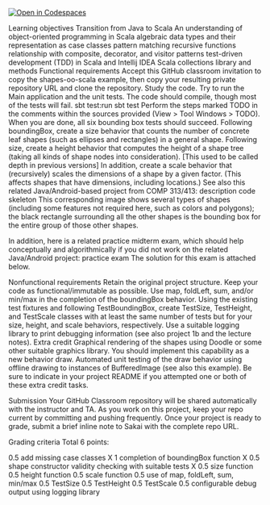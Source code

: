 [![Open in Codespaces](https://classroom.github.com/assets/launch-codespace-2972f46106e565e64193e422d61a12cf1da4916b45550586e14ef0a7c637dd04.svg)](https://classroom.github.com/open-in-codespaces?assignment_repo_id=21176684)


Learning objectives
Transition from Java to Scala
An understanding of
object-oriented programming in Scala
algebraic data types and their representation as case classes
pattern matching
recursive functions
relationship with composite, decorator, and visitor patterns
test-driven development (TDD) in Scala and Intellij IDEA
Scala collections library and methods
Functional requirements
Accept this GitHub classroom invitation to copy the shapes-oo-scala example, then copy your resulting private repository URL and clone the repository.
Study the code.
Try to run the Main application and the unit tests. The code should compile, though most of the tests will fail.
sbt test:run
sbt test
Perform the steps marked TODO in the comments within the sources provided (View > Tool Windows > TODO). When you are done, all six bounding box tests should succeed.
Following boundingBox, create a size behavior that counts the number of concrete leaf shapes (such as ellipses and rectangles) in a general shape.
Following size, create a height behavior that computes the height of a shape tree (taking all kinds of shape nodes into consideration). [This used to be called depth in previous versions]
In addition, create a scale behavior that (recursively) scales the dimensions of a shape by a given factor. (This affects shapes that have dimensions, including locations.)
See also this related Java/Android-based project from COMP 313/413: description code skeleton This corresponding image shows several types of shapes (including some features not required here, such as colors and polygons); the black rectangle surrounding all the other shapes is the bounding box for the entire group of those other shapes.



In addition, here is a related practice midterm exam, which should help conceptually and algorithmically if you did not work on the related Java/Android project: practice exam The solution for this exam is attached below.

Nonfunctional requirements
Retain the original project structure.
Keep your code as functional/immutable as possible.
Use map, foldLeft, sum, and/or min/max in the completion of the boundingBox behavior.
Using the existing test fixtures and following TestBoundingBox, create TestSize, TestHeight, and TestScale classes with at least the same number of tests but for your size, height, and scale behaviors, respectively.
Use a suitable logging library to print debugging information (see also project 1b and the lecture notes).
Extra credit
Graphical rendering of the shapes using Doodle or some other suitable graphics library. You should implement this capability as a new behavior draw.
Automated unit testing of the draw behavior using offline drawing to instances of BufferedImage (see also this example).
Be sure to indicate in your project README if you attempted one or both of these extra credit tasks.

Submission
Your GitHub Classroom repository will be shared automatically with the instructor and TA. As you work on this project, keep your repo current by committing and pushing frequently. Once your project is ready to grade, submit a brief inline note to Sakai with the complete repo URL.

Grading criteria
Total 6 points:

0.5 add missing case classes X
1 completion of boundingBox function X
0.5 shape constructor validity checking with suitable tests X
0.5 size function
0.5 height function
0.5 scale function
0.5 use of map, foldLeft, sum, min/max
0.5 TestSize
0.5 TestHeight
0.5 TestScale
0.5 configurable debug output using logging library
